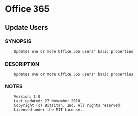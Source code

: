 # Office 365
## Update Users
### SYNOPSIS
```
    Updates one or more Office 365 users' basic properties
```
### DESCRIPTION
```
    Updates one or more Office 365 users' basic properties
```
### NOTES
```
    Version: 1.0
    Last updated: 27 November 2018
    Copyright (c) BitTitan, Inc. All rights reserved.
    Licensed under the MIT License.
```

